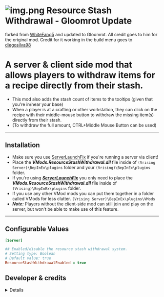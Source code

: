 # ![img.png](https://i.imgur.com/GD9JnrZ.png) Resource Stash Withdrawal - Gloomrot Update
forked from [WhiteFang5](https://github.com/WhiteFang5/VMods) and updated to Gloomrot.
All credit goes to him for the original mod.
Credit for it working in the build menu goes to [diegosilva98](https://github.com/diegosilva98)

# A server & client side mod that allows players to withdraw items for a recipe directly from their stash.
* This mod also adds the stash count of items to the tooltips (given that you're in/near your base)
* When a player is at a crafting or other workstation, they can click on the recipe with their middle-mouse button to withdraw the missing item(s) directly from their stash.
* (To withdraw the full amount, CTRL+Middle Mouse Button can be used)
---

## Installation
- Make sure you use [ServerLaunchFix](https://v-rising.thunderstore.io/package/Mythic/ServerLaunchFix/) if you're running a server via client!
- Place the **_VMods.ResourceStashWithdrawal.dll_** file inside of `(Vrising Server)\BepInEx\plugins` folder and your `(Vrising)\BepInEx\plugins` folder.
- If you're using <ins>**_ServerLaunchFix_**</ins> you only need to place the **_VMods.ResourceStashWithdrawal.dll_** file inside of `(Vrising)\BepInEx\plugins` folder.
- If you use any other VMod mods you can put them together in a folder called VMods for less clutter. `(Vrising Server)\BepInEx\plugins\VMods`
- **_Note:_** Players without the client-side mod can still join and play on the server, but won't be able to make use of this feature.
---
## Configurable Values
```ini
[Server]

## Enabled/disable the resource stash withdrawal system.
# Setting type: Boolean
# Default value: true
ResourceStashWithdrawalEnabled = true
```

## Developer & credits
<details>

### V rising modding discord [Discord](https://discord.gg/XY5bNtNm4w)
### Current Developer
- `skythebro/skyKDG` - Also known as realsky on discord
- - `diegosilva98` - helped with getting the mod to work in the build menu as well

### Original Creator & Developer
- [WhiteFang5](https://github.com/WhiteFang5/VMods)

</details>